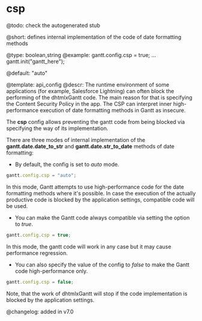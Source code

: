 csp
=============

@todo:
	check the autogenerated stub


@short: defines internal implementation of the code of date formatting methods
	

@type: boolean,string
@example:
gantt.config.csp = true;
...
gantt.init("gantt_here");

@default: "auto"

@template:	api_config
@descr:
The runtime environment of some applications (for example, Salesforce Lightning) can often block the performing of the dhtmlxGantt code.
The main reason for that is specifying the Content Security Policy in the app. 
The CSP can interpret inner high-performance execution of date formatting methods in Gantt as insecure. 

The **csp** config allows preventing the gantt code from being blocked via specifying the way of its implementation. 

There are three modes of internal implementation of the **gantt.date.date_to_str** and **gantt.date.str_to_date** methods of date formatting:

- By default, the config is set to *auto* mode. 

~~~js
gantt.config.csp = "auto";
~~~

In this mode, Gantt attempts to use high-performance code for the date formatting methods where it's possible. In case the execution of the actually productive code is blocked by the application settings, compatible code will be used.

- You can make the Gantt code always compatible via setting the option to *true*.

~~~js
gantt.config.csp = true;
~~~

In this mode, the gantt code will work in any case but it may cause performance regression.

-  You can also specify the value of the config to *false* to make the Gantt code high-performance only.

~~~js
gantt.config.csp = false;
~~~

Note, that the work of dhtmlxGantt will stop if the code implementation is blocked by the application settings.

@changelog: added in v7.0
